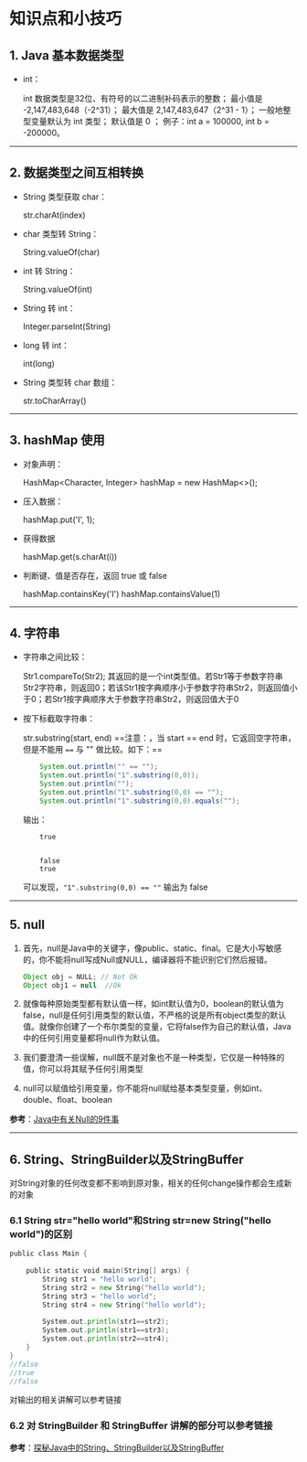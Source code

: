 # 知识点和小技巧

## 1. Java 基本数据类型

- int：

    int 数据类型是32位、有符号的以二进制补码表示的整数；
    最小值是 -2,147,483,648（-2^31）；
    最大值是 2,147,483,647（2^31 - 1）；
    一般地整型变量默认为 int 类型；
    默认值是 0 ；
    例子：int a = 100000, int b = -200000。

---

## 2. 数据类型之间互相转换

- String 类型获取 char：

    str.charAt(index)

- char 类型转 String：

    String.valueOf(char)

- int 转 String：

    String.valueOf(int)

- String 转 int：

    Integer.parseInt(String)

- long 转 int：

    int(long)

- String 类型转 char 数组：

    str.toCharArray()

---

## 3. hashMap 使用

- 对象声明：

    HashMap<Character, Integer> hashMap = new HashMap<>();

- 压入数据：

    hashMap.put('I', 1);

- 获得数据

    hashMap.get(s.charAt(i))

- 判断键、值是否存在，返回 true 或 false

    hashMap.containsKey('I')
    hashMap.containsValue(1)

---

## 4. 字符串

- 字符串之间比较：

    Str1.compareTo(Str2);
    其返回的是一个int类型值。若Str1等于参数字符串Str2字符串，则返回0；若该Str1按字典顺序小于参数字符串Str2，则返回值小于0；若Str1按字典顺序大于参数字符串Str2，则返回值大于0

- 按下标截取字符串：

    str.substring(start, end)
    ==注意：，当 start == end 时，它返回空字符串，但是不能用 `==` 与 "" 做比较。如下：==

    ```java
        System.out.println("" == "");
        System.out.println("1".substring(0,0));
        System.out.println("");
        System.out.println("1".substring(0,0) == "");
        System.out.println("1".substring(0,0).equals("");
    ```

    输出：

    ```k
        true


        false
        true
    ```

    可以发现，`"1".substring(0,0) == ""` 输出为 false

---

## 5. null

1. 首先，null是Java中的关键字，像public、static、final。它是大小写敏感的，你不能将null写成Null或NULL，编译器将不能识别它们然后报错。

    ```java
    Object obj = NULL; // Not Ok
    Object obj1 = null  //Ok
    ```

2. 就像每种原始类型都有默认值一样，如int默认值为0，boolean的默认值为false，null是任何引用类型的默认值，不严格的说是所有object类型的默认值。就像你创建了一个布尔类型的变量，它将false作为自己的默认值，Java中的任何引用变量都将null作为默认值。

3. 我们要澄清一些误解，null既不是对象也不是一种类型，它仅是一种特殊的值，你可以将其赋予任何引用类型

4. null可以赋值给引用变量，你不能将null赋给基本类型变量，例如int、double、float、boolean

**参考**：[Java中有关Null的9件事](http://www.importnew.com/14229.html)

---

## 6. String、StringBuilder以及StringBuffer

对String对象的任何改变都不影响到原对象，相关的任何change操作都会生成新的对象

### 6.1 String str="hello world"和String str=new String("hello world")的区别

```go
public class Main {
         
    public static void main(String[] args) {
        String str1 = "hello world";
        String str2 = new String("hello world");
        String str3 = "hello world";
        String str4 = new String("hello world");
         
        System.out.println(str1==str2);
        System.out.println(str1==str3);
        System.out.println(str2==str4);
    }
}
//false
//true
//false
```

对输出的相关讲解可以参考链接

### 6.2 对 StringBuilder 和 StringBuffer 讲解的部分可以参考链接

**参考**：[探秘Java中的String、StringBuilder以及StringBuffer](https://www.cnblogs.com/dolphin0520/p/3778589.html)